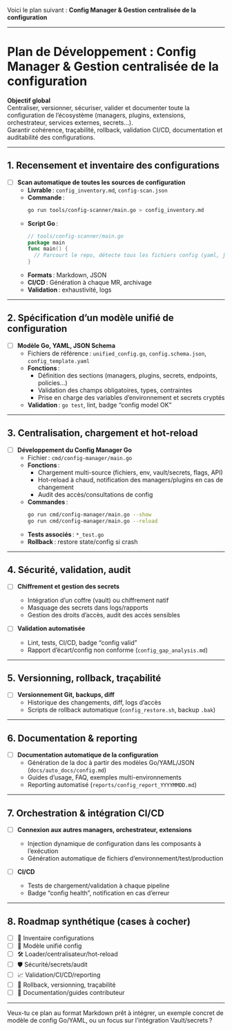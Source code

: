 Voici le plan suivant : **Config Manager & Gestion centralisée de la configuration**

---

# Plan de Développement : Config Manager & Gestion centralisée de la configuration

**Objectif global**  
Centraliser, versionner, sécuriser, valider et documenter toute la configuration de l’écosystème (managers, plugins, extensions, orchestrateur, services externes, secrets…).  
Garantir cohérence, traçabilité, rollback, validation CI/CD, documentation et auditabilité des configurations.

---

## 1. Recensement et inventaire des configurations

- [ ] **Scan automatique de toutes les sources de configuration**
  - **Livrable** : `config_inventory.md`, `config-scan.json`
  - **Commande** :
    ```bash
    go run tools/config-scanner/main.go > config_inventory.md
    ```
  - **Script Go** :
    ```go
    // tools/config-scanner/main.go
    package main
    func main() {
      // Parcourt le repo, détecte tous les fichiers config (yaml, json, env, toml…), structs Go, secrets, etc.
    }
    ```
  - **Formats** : Markdown, JSON
  - **CI/CD** : Génération à chaque MR, archivage
  - **Validation** : exhaustivité, logs

---

## 2. Spécification d’un modèle unifié de configuration

- [ ] **Modèle Go, YAML, JSON Schema**
  - Fichiers de référence : `unified_config.go`, `config.schema.json`, `config_template.yaml`
  - **Fonctions** :
    - Définition des sections (managers, plugins, secrets, endpoints, policies…)
    - Validation des champs obligatoires, types, contraintes
    - Prise en charge des variables d’environnement et secrets cryptés
  - **Validation** : `go test`, lint, badge “config model OK”

---

## 3. Centralisation, chargement et hot-reload

- [ ] **Développement du Config Manager Go**
  - Fichier : `cmd/config-manager/main.go`
  - **Fonctions** :
    - Chargement multi-source (fichiers, env, vault/secrets, flags, API)
    - Hot-reload à chaud, notification des managers/plugins en cas de changement
    - Audit des accès/consultations de config
  - **Commandes** :
    ```bash
    go run cmd/config-manager/main.go --show
    go run cmd/config-manager/main.go --reload
    ```
  - **Tests associés** : `*_test.go`
  - **Rollback** : restore state/config si crash

---

## 4. Sécurité, validation, audit

- [ ] **Chiffrement et gestion des secrets**
  - Intégration d’un coffre (vault) ou chiffrement natif
  - Masquage des secrets dans logs/rapports
  - Gestion des droits d’accès, audit des accès sensibles

- [ ] **Validation automatisée**
  - Lint, tests, CI/CD, badge “config valid”
  - Rapport d’écart/config non conforme (`config_gap_analysis.md`)

---

## 5. Versionning, rollback, traçabilité

- [ ] **Versionnement Git, backups, diff**
  - Historique des changements, diff, logs d’accès
  - Scripts de rollback automatique (`config_restore.sh`, backup `.bak`)

---

## 6. Documentation & reporting

- [ ] **Documentation automatique de la configuration**
  - Génération de la doc à partir des modèles Go/YAML/JSON (`docs/auto_docs/config.md`)
  - Guides d’usage, FAQ, exemples multi-environnements
  - Reporting automatisé (`reports/config_report_YYYYMMDD.md`)

---

## 7. Orchestration & intégration CI/CD

- [ ] **Connexion aux autres managers, orchestrateur, extensions**
  - Injection dynamique de configuration dans les composants à l’exécution
  - Génération automatique de fichiers d’environnement/test/production

- [ ] **CI/CD**
  - Tests de chargement/validation à chaque pipeline
  - Badge “config health”, notification en cas d’erreur

---

## 8. Roadmap synthétique (cases à cocher)

- [ ] 📂 Inventaire configurations
- [ ] 🧩 Modèle unifié config
- [ ] 🛠️ Loader/centralisateur/hot-reload
- [ ] 🛡️ Sécurité/secrets/audit
- [ ] 📈 Validation/CI/CD/reporting
- [ ] 🔄 Rollback, versionning, traçabilité
- [ ] 📝 Documentation/guides contributeur

---

Veux-tu ce plan au format Markdown prêt à intégrer, un exemple concret de modèle de config Go/YAML, ou un focus sur l’intégration Vault/secrets ?